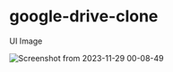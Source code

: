 # google-drive-clone

UI Image

![Screenshot from 2023-11-29 00-08-49](https://github.com/Rabbkhan/google-drive-clone/assets/78794388/e1622150-e9ae-49ac-bc73-d20c777de197)
